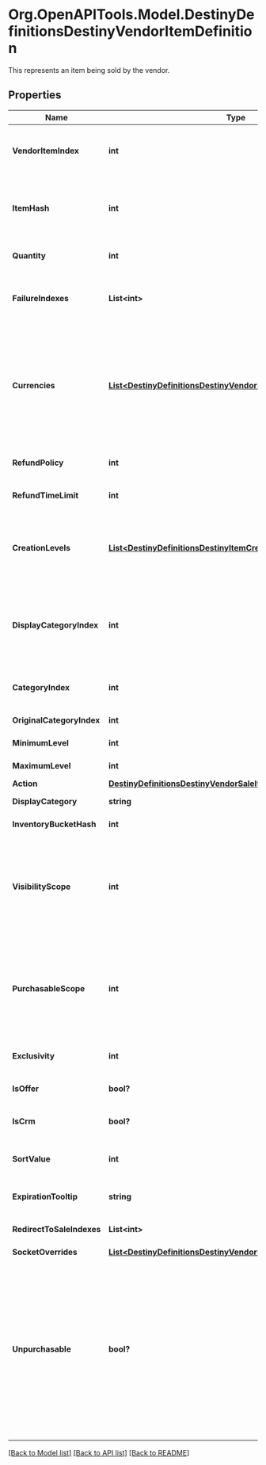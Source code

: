 # Org.OpenAPITools.Model.DestinyDefinitionsDestinyVendorItemDefinition
This represents an item being sold by the vendor.

## Properties

Name | Type | Description | Notes
------------ | ------------- | ------------- | -------------
**VendorItemIndex** | **int** | The index into the DestinyVendorDefinition.saleList. This is what we use to refer to items being sold throughout live and definition data. | [optional] 
**ItemHash** | **int** | The hash identifier of the item being sold (DestinyInventoryItemDefinition).  Note that a vendor can sell the same item in multiple ways, so don&#39;t assume that itemHash is a unique identifier for this entity. | [optional] 
**Quantity** | **int** | The amount you will recieve of the item described in itemHash if you make the purchase. | [optional] 
**FailureIndexes** | **List&lt;int&gt;** | An list of indexes into the DestinyVendorDefinition.failureStrings array, indicating the possible failure strings that can be relevant for this item. | [optional] 
**Currencies** | [**List&lt;DestinyDefinitionsDestinyVendorItemQuantity&gt;**](DestinyDefinitionsDestinyVendorItemQuantity.md) | This is a pre-compiled aggregation of item value and priceOverrideList, so that we have one place to check for what the purchaser must pay for the item. Use this instead of trying to piece together the price separately.  The somewhat crappy part about this is that, now that item quantity overrides have dynamic modifiers, this will not necessarily be statically true. If you were using this instead of live data, switch to using live data. | [optional] 
**RefundPolicy** | **int** | If this item can be refunded, this is the policy for what will be refundd, how, and in what time period. | [optional] 
**RefundTimeLimit** | **int** | The amount of time before refundability of the newly purchased item will expire. | [optional] 
**CreationLevels** | [**List&lt;DestinyDefinitionsDestinyItemCreationEntryLevelDefinition&gt;**](DestinyDefinitionsDestinyItemCreationEntryLevelDefinition.md) | The Default level at which the item will spawn. Almost always driven by an adjusto these days. Ideally should be singular. It&#39;s a long story how this ended up as a list, but there is always either going to be 0:1 of these entities. | [optional] 
**DisplayCategoryIndex** | **int** | This is an index specifically into the display category, as opposed to the server-side Categories (which do not need to match or pair with each other in any way: server side categories are really just structures for common validation. Display Category will let us more easily categorize items visually) | [optional] 
**CategoryIndex** | **int** | The index into the DestinyVendorDefinition.categories array, so you can find the category associated with this item. | [optional] 
**OriginalCategoryIndex** | **int** | Same as above, but for the original category indexes. | [optional] 
**MinimumLevel** | **int** | The minimum character level at which this item is available for sale. | [optional] 
**MaximumLevel** | **int** | The maximum character level at which this item is available for sale. | [optional] 
**Action** | [**DestinyDefinitionsDestinyVendorSaleItemActionBlockDefinition**](DestinyDefinitionsDestinyVendorSaleItemActionBlockDefinition.md) |  | [optional] 
**DisplayCategory** | **string** | The string identifier for the category selling this item. | [optional] 
**InventoryBucketHash** | **int** | The inventory bucket into which this item will be placed upon purchase. | [optional] 
**VisibilityScope** | **int** | The most restrictive scope that determines whether the item is available in the Vendor&#39;s inventory. See DestinyGatingScope&#39;s documentation for more information.  This can be determined by Unlock gating, or by whether or not the item has purchase level requirements (minimumLevel and maximumLevel properties). | [optional] 
**PurchasableScope** | **int** | Similar to visibilityScope, it represents the most restrictive scope that determines whether the item can be purchased. It will at least be as restrictive as visibilityScope, but could be more restrictive if the item has additional purchase requirements beyond whether it is merely visible or not.  See DestinyGatingScope&#39;s documentation for more information. | [optional] 
**Exclusivity** | **int** | If this item can only be purchased by a given platform, this indicates the platform to which it is restricted. | [optional] 
**IsOffer** | **bool?** | If this sale can only be performed as the result of an offer check, this is true. | [optional] 
**IsCrm** | **bool?** | If this sale can only be performed as the result of receiving a CRM offer, this is true. | [optional] 
**SortValue** | **int** | *if* the category this item is in supports non-default sorting, this value should represent the sorting value to use, pre-processed and ready to go. | [optional] 
**ExpirationTooltip** | **string** | If this item can expire, this is the tooltip message to show with its expiration info. | [optional] 
**RedirectToSaleIndexes** | **List&lt;int&gt;** | If this is populated, the purchase of this item should redirect to purchasing these other items instead. | [optional] 
**SocketOverrides** | [**List&lt;DestinyDefinitionsDestinyVendorItemSocketOverride&gt;**](DestinyDefinitionsDestinyVendorItemSocketOverride.md) |  | [optional] 
**Unpurchasable** | **bool?** | If true, this item is some sort of dummy sale item that cannot actually be purchased. It may be a display only item, or some fluff left by a content designer for testing purposes, or something that got disabled because it was a terrible idea. You get the picture. We won&#39;t know *why* it can&#39;t be purchased, only that it can&#39;t be. Sorry.  This is also only whether it&#39;s unpurchasable as a static property according to game content. There are other reasons why an item may or may not be purchasable at runtime, so even if this isn&#39;t set to True you should trust the runtime value for this sale item over the static definition if this is unset. | [optional] 

[[Back to Model list]](../README.md#documentation-for-models) [[Back to API list]](../README.md#documentation-for-api-endpoints) [[Back to README]](../README.md)

